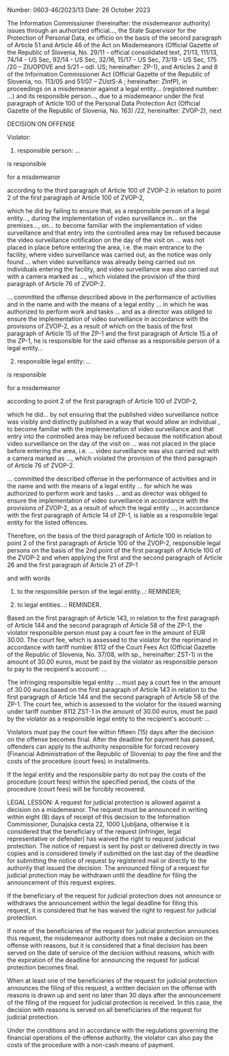 Number: 0603-46/2023/13
Date: 26 October 2023

The Information Commissioner (hereinafter: the misdemeanor authority) issues through an authorized official..., the State Supervisor for the Protection of Personal Data, ex officio on the basis of the second paragraph of Article 51 and Article 46 of the Act on Misdemeanors (Official Gazette of the Republic of Slovenia, No. 29/11 - official consolidated text, 21/13, 111/13, 74/14 - US Sec, 92/14 - US Sec, 32/16, 15/17 - US Sec, 73/19 - US Sec, 175 /20 – ZIUOPDVE and 5/21 – odl. US; hereinafter: ZP-1), and Articles 2 and 8 of the Information Commissioner Act (Official Gazette of the Republic of Slovenia, no. 113/05 and 51/07 – ZUstS-A ; hereinafter: ZInfP), in proceedings on a misdemeanor against a legal entity... (registered number: ...) and its responsible person..., due to a misdemeanor under the first paragraph of Article 100 of the Personal Data Protection Act (Official Gazette of the Republic of Slovenia, No. 163) /22, hereinafter: ZVOP-2), next

DECISION ON OFFENSE

Violator:

1. responsible person: ...

is responsible

for a misdemeanor

according to the third paragraph of Article 100 of ZVOP-2 in relation to point 2 of the first paragraph of Article 100 of ZVOP-2,

which he did by failing to ensure that, as a responsible person of a legal entity..., during the implementation of video surveillance in... on the premises..., on... to become familiar with the implementation of video surveillance and that entry into the controlled area may be refused because the video surveillance notification on the day of the visit on ... was not placed in place before entering the area, i.e. the main entrance to the facility, where video surveillance was carried out, as the notice was only found ... when video surveillance was already being carried out on individuals entering the facility, and video surveillance was also carried out with a camera marked as ..., which violated the provision of the third paragraph of Article 76 of ZVOP-2.

... committed the offense described above in the performance of activities and in the name and with the means of a legal entity ... in which he was authorized to perform work and tasks ... and as a director was obliged to ensure the implementation of video surveillance in accordance with the provisions of ZVOP-2, as a result of which on the basis of the first paragraph of Article 15 of the ZP-1 and the first paragraph of Article 15.a of the ZP-1, he is responsible for the said offense as a responsible person of a legal entity...

2. responsible legal entity: ...

is responsible

for a misdemeanor

according to point 2 of the first paragraph of Article 100 of ZVOP-2,

which he did... by not ensuring that the published video surveillance notice was visibly and distinctly published in a way that would allow an individual , to become familiar with the implementation of video surveillance and that entry into the controlled area may be refused because the notification about video surveillance on the day of the visit on ... was not placed in the place before entering the area, i.e. ... video surveillance was also carried out with a camera marked as ..., which violated the provision of the third paragraph of Article 76 of ZVOP-2.

... committed the described offense in the performance of activities and in the name and with the means of a legal entity ... for which he was authorized to perform work and tasks ... and as director was obliged to ensure the implementation of video surveillance in accordance with the provisions of ZVOP-2, as a result of which the legal entity ..., in accordance with the first paragraph of Article 14 of ZP-1, is liable as a responsible legal entity for the listed offences.

Therefore, on the basis of the third paragraph of Article 100 in relation to point 2 of the first paragraph of Article 100 of the ZVOP-2, responsible legal persons on the basis of the 2nd point of the first paragraph of Article 100 of the ZVOP-2 and when applying the first and the second paragraph of Article 26 and the first paragraph of Article 21 of ZP-1

and with words

1. to the responsible person of the legal entity...: REMINDER;

2. to legal entities...: REMINDER.

Based on the first paragraph of Article 143, in relation to the first paragraph of Article 144 and the second paragraph of Article 58 of the ZP-1, the violator responsible person must pay a court fee in the amount of EUR 30.00. The court fee, which is assessed to the violator for the reprimand in accordance with tariff number 8112 of the Court Fees Act (Official Gazette of the Republic of Slovenia, No. 37/08, with sp., hereinafter: ZST-1) in the amount of 30.00 euros, must be paid by the violator as responsible person to pay to the recipient's account: ...

The infringing responsible legal entity ... must pay a court fee in the amount of 30.00 euros based on the first paragraph of Article 143 in relation to the first paragraph of Article 144 and the second paragraph of Article 58 of the ZP-1. The court fee, which is assessed to the violator for the issued warning under tariff number 8112 ZST-1 in the amount of 30.00 euros, must be paid by the violator as a responsible legal entity to the recipient's account: ...

Violators must pay the court fee within fifteen (15) days after the decision on the offense becomes final. After the deadline for payment has passed, offenders can apply to the authority responsible for forced recovery (Financial Administration of the Republic of Slovenia) to pay the fine and the costs of the procedure (court fees) in installments.

If the legal entity and the responsible party do not pay the costs of the procedure (court fees) within the specified period, the costs of the procedure (court fees) will be forcibly recovered.

LEGAL LESSON: A request for judicial protection is allowed against a decision on a misdemeanor. The request must be announced in writing within eight (8) days of receipt of this decision to the Information Commissioner, Dunajska cesta 22, 1000 Ljubljana, otherwise it is considered that the beneficiary of the request (infringer, legal representative or defender) has waived the right to request judicial protection. The notice of request is sent by post or delivered directly in two copies and is considered timely if submitted on the last day of the deadline for submitting the notice of request by registered mail or directly to the authority that issued the decision. The announced filing of a request for judicial protection may be withdrawn until the deadline for filing the announcement of this request expires.

If the beneficiary of the request for judicial protection does not announce or withdraws the announcement within the legal deadline for filing this request, it is considered that he has waived the right to request for judicial protection.

If none of the beneficiaries of the request for judicial protection announces this request, the misdemeanor authority does not make a decision on the offense with reasons, but it is considered that a final decision has been served on the date of service of the decision without reasons, which with the expiration of the deadline for announcing the request for judicial protection becomes final.

When at least one of the beneficiaries of the request for judicial protection announces the filing of this request, a written decision on the offense with reasons is drawn up and sent no later than 30 days after the announcement of the filing of the request for judicial protection is received. In this case, the decision with reasons is served on all beneficiaries of the request for judicial protection.

Under the conditions and in accordance with the regulations governing the financial operations of the offense authority, the violator can also pay the costs of the procedure with a non-cash means of payment.
